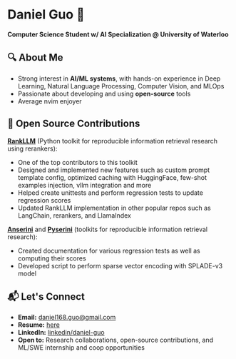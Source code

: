 # Daniel Guo 👋  
**Computer Science Student w/ AI Specialization @ University of Waterloo**  

## 🔍 About Me  
- Strong interest in **AI/ML systems**, with hands-on experience in Deep Learning, Natural Language Processing, Computer Vision, and MLOps
- Passionate about developing and using **open-source** tools
- Average nvim enjoyer

## 🌟 Open Source Contributions
**[RankLLM](https://github.com/castorini/rank_llm)** (Python toolkit for reproducible information retrieval research using rerankers):
- One of the top contributors to this toolkit
- Designed and implemented new features such as custom prompt template config, optimized caching with HuggingFace, few-shot examples injection, vllm integration and more
- Helped create unittests and perform regression tests to update regression scores
- Updated RankLLM implementation in other popular repos such as LangChain, rerankers, and LlamaIndex

**[Anserini](https://github.com/castorini/anserini)** and **[Pyserini](https://github.com/castorini/pyserini/)** (toolkits for reproducible information retrieval research):
- Created documentation for various regression tests as well as computing their scores
- Developed script to perform sparse vector encoding with SPLADE-v3 model

## 📬 Let's Connect  
- **Email:** daniel168.guo@gmail.com
- **Resume:** [here](https://github.com/clides/clides/blob/main/DanielGuo_Resume.pdf)
- **LinkedIn:** [linkedin/daniel-guo](https://www.linkedin.com/in/daniel-guo-656251272/)  
- **Open to:** Research collaborations, open-source contributions, and ML/SWE internship and coop opportunities 
